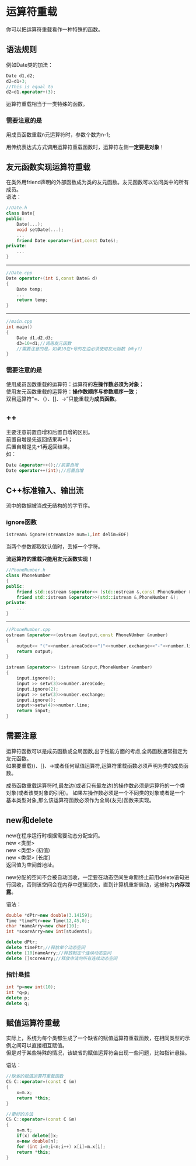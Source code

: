# 运算符重载
你可以把运算符重载看作一种特殊的函数。
## 语法规则
例如Date类的加法：
```c++
Date d1,d2;
d2=d1+3;
//This is equal to
d2=d1.operator+(3);
```
运算符重载相当于一类特殊的函数。
### 需要注意的是
用成员函数重载n元运算符时，参数个数为n-1;  

用传统表达式方式调用运算符重载函数时，运算符左侧**一定要是对象**！

## 友元函数实现运算符重载
在类外用friend声明的外部函数成为类的友元函数。友元函数可以访问类中的所有成员。  
语法：
```c++
//Date.h
class Date{
public:
    Date(...);
    void setDate(...);
    ...
    friend Date operator+(int,const Date&);
private:
    ...
}
```
---
```c++
//Date.cpp
Date operator+(int i,const Date& d)
{
    Date temp;
    ...
    return temp;
}
```
---
```c++
//main.cpp
int main()
{
    Date d1,d2,d3;
    d3=10+d1;//调用友元函数
    //需要注意的是，如果10在+号的左边必须使用友元函数（Why?）
}
```
### 需要注意的是
使用成员函数重载的运算符：运算符的**左操作数必须为对象**；  
使用友元函数重载的运算符：**操作数顺序与参数顺序一致**；  
双目运算符“=、（）、[]、->”只能重载为**成员函数**。

## ++
主要注意前置自增和后置自增的区别。  
前置自增是先返回结果再+1；  
后置自增是先+1再返回结果。  
如：
```c++
Date &operator++();//前置自增
Date operator++(int);//后置自增
```
## C++标准输入、输出流
流中的数据被当成无结构的的字节序。

### ignore函数
```c++
istream& ignore(streamsize num=1,int delim=EOF)
```
当两个参数都取默认值时，丢掉一个字符。

**流运算符的重载只能用友元函数实现！**

```c++
//PhoneNumber.h
class PhoneNumber
{
public:
    friend std::ostream &operator<< (std::ostream &,const PhoneNumber &);
    friend std::istream &operator>>(std::istream &,PhoneNumber &);
private:
    ...
}
```
---
```c++
//PhoneNumber.cpp
ostream &operator<<(ostream &output,const PhoneNUmber &number)
{
    output<< "("<<number.areaCode<<")"<<number.exchange<<"-"<<number.line;
    return output;
}

istream &operator>> (istream &input,PhoneNumber &number)
{
    input.ignore();
    input >> setw(3)>>number.areaCode;
    input.ignore(2);
    input >> setw(3)>>number.exchange;
    input.ignore();
    input>>setw(4)>>number.line;
    return input;
}
```

## 需要注意
运算符函数可以是成员函数或全局函数,出于性能方面的考虑,全局函数通常指定为友元函数。  
如果要重载()、[]、->或者任何赋值运算符,运算符重载函数必须声明为类的成员函数。  

成员函数重载运算符时,最左边(或者只有最左边)的操作数必须是运算符的一个类对象(或者该类对象的引用)。
如果左操作数必须是一个不同类的对象或者是一个基本类型对象,那么该运算符函数必须作为全局(友元)函数来实现。

## new和delete
new在程序运行时根据需要动态分配空间。    
new <类型>  
new <类型> (初值)  
new <类型> [长度]  
返回值为空间首地址。    

new分配的空间不会被自动回收，一定要在动态空间生命期终止前用delete语句进行回收，否则该空间会在内存中逻辑消失，直到计算机重新启动，这被称为**内存泄露**。

语法：
```c++
double *dPtr=new double(3.14159);
Time *timePtr=new Time(12,45,0);
char *nameArry=new char[10];
int *scoreArry=new int[students];

delete dPtr;
delete timePtr;//释放单个动态空间
delete [10]nameArry;//释放制定个连续动态空间
delete []scoreArry;//释放申请的所有连续动态空间
```

### 指针悬挂
```c++
int *p=new int(10);
int *q=p;
delete p;
delete q;
```

## 赋值运算符重载
实际上，系统为每个类都生成了一个缺省的赋值运算符重载函数，在相同类型的示例之间可以直接相互赋值。  
但是对于某些特殊的情况，该缺省的赋值运算符会出现一些问题，比如指针悬挂。  

语法：
```c++
//缺省的赋值运算符重载函数
C& C::operator=(const C &m)
{
    x=m.x;
    return *this;
}

//更好的方法
C& C::operator=(const C &m)
{
    n=m.t;
    if(x) delete[]x;
    x=new double[n];
    for (int i=0;i<n;i++) x[i]=m.x[i];
    return *this;
}
```
